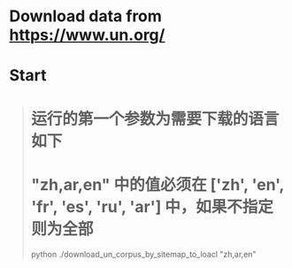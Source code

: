 # Download data from https://www.un.org/

# Start

> # 运行的第一个参数为需要下载的语言 如下 
> # "zh,ar,en" 中的值必须在 ['zh', 'en', 'fr', 'es', 'ru', 'ar'] 中，如果不指定则为全部
> python ./download_un_corpus_by_sitemap_to_loacl "zh,ar,en" 